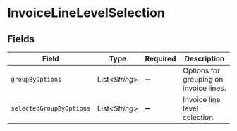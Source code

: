 # InvoiceLineLevelSelection


## Fields

| Field                                  | Type                                   | Required                               | Description                            |
| -------------------------------------- | -------------------------------------- | -------------------------------------- | -------------------------------------- |
| `groupByOptions`                       | List\<*String*>                        | :heavy_minus_sign:                     | Options for grouping on invoice lines. |
| `selectedGroupByOptions`               | List\<*String*>                        | :heavy_minus_sign:                     | Invoice line level selection.          |